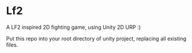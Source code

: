# Lf2
A LF2 inspired 2D fighting game, using Unity 2D URP :)

Put this repo into your root directory of unity project, replacing all existing files.

